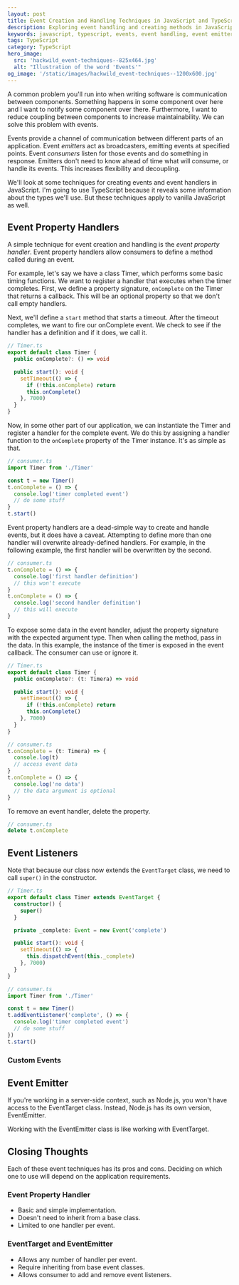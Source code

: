 ```yaml
---
layout: post
title: Event Creation and Handling Techniques in JavaScript and TypeScript
description: Exploring event handling and creating methods in JavaScript and TypeScript
keywords: javascript, typescript, events, event handling, event emitter, event property, eventemitter, eventtarget, custom event
tags: TypeScript
category: TypeScript
hero_image:
  src: 'hackwild_event-techniques--825x464.jpg'
  alt: "Illustration of the word 'Events'"
og_image: '/static/images/hackwild_event-techniques--1200x600.jpg'
---
```


A common problem you'll run into when writing software is communication between components. Something happens in some component over here and I want to notify some component over there. Furthermore, I want to reduce coupling between components to increase maintainability. We can solve this problem with events.

Events provide a channel of communication between different parts of an application. Event _emitters_ act as broadcasters, emitting events at specified points. Event _consumers_ listen for those events and do something in response. Emitters don't need to know ahead of time what will consume, or handle its events. This increases flexibility and decoupling.

We'll look at some techniques for creating events and event handlers in JavaScript. I'm going to use TypeScript because it reveals some information about the types we'll use. But these techniques apply to vanilla JavaScript as well.

## Event Property Handlers

A simple technique for event creation and handling is the _event property handler_. Event property handlers allow consumers to define a method called during an event.

For example, let's say we have a class Timer, which performs some basic timing functions. We want to register a handler that executes when the timer completes. First, we define a property signature, `onComplete` on the Timer that returns a callback. This will be an optional property so that we don't call empty handlers.

Next, we'll define a `start` method that starts a timeout. After the timeout completes, we want to fire our onComplete event. We check to see if the handler has a definition and if it does, we call it.

```ts
// Timer.ts
export default class Timer {
  public onComplete?: () => void

  public start(): void {
    setTimeout(() => {
      if (!this.onComplete) return
      this.onComplete()
    }, 7000)
  }
}
```

Now, in some other part of our application, we can instantiate the Timer and register a handler for the complete event. We do this by assigning a handler function to the `onComplete` property of the Timer instance. It's as simple as that.

```ts
// consumer.ts
import Timer from './Timer'

const t = new Timer()
t.onComplete = () => {
  console.log('timer completed event')
  // do some stuff
}
t.start()
```

Event property handlers are a dead-simple way to create and handle events, but it does have a caveat. Attempting to define more than one handler will overwrite already-defined handlers. For example, in the following example, the first handler will be overwritten by the second.

```ts
// consumer.ts
t.onComplete = () => {
  console.log('first handler definition')
  // this won't execute
}
t.onComplete = () => {
  console.log('second handler definition')
  // this will execute
}
```

To expose some data in the event handler, adjust the property signature with the expected argument type. Then when calling the method, pass in the data. In this example, the instance of the timer is exposed in the event callback. The consumer can use or ignore it.

```ts
// Timer.ts
export default class Timer {
  public onComplete?: (t: Timera) => void

  public start(): void {
    setTimeout(() => {
      if (!this.onComplete) return
      this.onComplete()
    }, 7000)
  }
}
```

```ts
// consumer.ts
t.onComplete = (t: Timera) => {
  console.log(t)
  // access event data
}
t.onComplete = () => {
  console.log('no data')
  // the data argument is optional
}
```

To remove an event handler, delete the property.

```ts
// consumer.ts
delete t.onComplete
```

## Event Listeners

Note that because our class now extends the `EventTarget` class, we need to call `super()` in the constructor.

```ts
// Timer.ts
export default class Timer extends EventTarget {
  constructor() {
    super()
  }

  private _complete: Event = new Event('complete')

  public start(): void {
    setTimeout(() => {
      this.dispatchEvent(this._complete)
    }, 7000)
  }
}
```

```ts
// consumer.ts
import Timer from './Timer'

const t = new Timer()
t.addEventListener('complete', () => {
  console.log('timer completed event')
  // do some stuff
})
t.start()
```

### Custom Events

## Event Emitter

If you're working in a server-side context, such as Node.js, you won't have access to the EventTarget class. Instead, Node.js has its own version, EventEmitter.

Working with the EventEmitter class is like working with EventTarget.

## Closing Thoughts

Each of these event techniques has its pros and cons. Deciding on which one to use will depend on the application requirements.

### Event Property Handler

- Basic and simple implementation.
- Doesn't need to inherit from a base class.
- Limited to one handler per event.

### EventTarget and EventEmitter

- Allows any number of handler per event.
- Require inheriting from base event classes.
- Allows consumer to add and remove event listeners.

